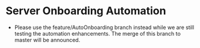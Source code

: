 # Server Onboarding Automation

- Please use the feature/AutoOnboarding branch instead while we are still testing the automation enhancements. The merge of this branch to master will be announced.